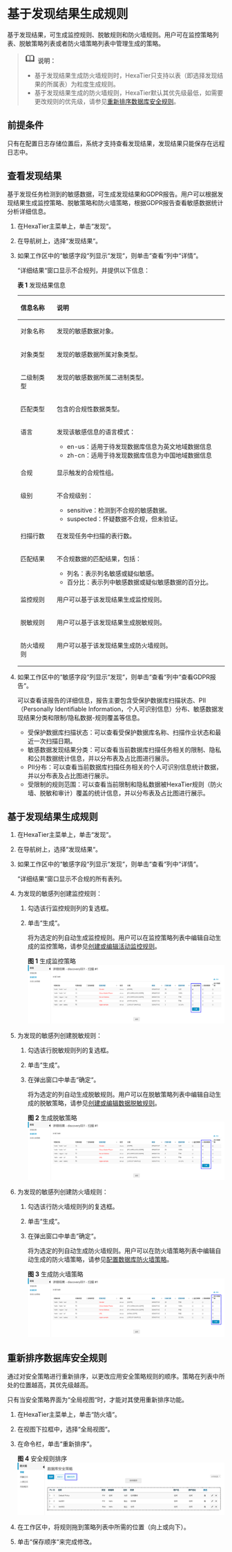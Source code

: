 # 基于发现结果生成规则<a name="dbss_01_0053"></a>

基于发现结果，可生成监控规则、脱敏规则和防火墙规则。用户可在监控策略列表、脱敏策略列表或者防火墙策略列表中管理生成的策略。

>![](public_sys-resources/icon-note.gif) **说明：**   
>-   基于发现结果生成防火墙规则时，HexaTier只支持以表（即选择发现结果的所属表）为粒度生成规则。  
>-   基于发现结果生成的防火墙规则，HexaTier默认其优先级最低，如需要更改规则的优先级，请参见[重新排序数据库安全规则](#section132171703216)。  

## 前提条件<a name="zh-cn_topic_0180960222_section11394162374919"></a>

只有在配置日志存储位置后，系统才支持查看发现结果，发现结果只能保存在远程日志中。

## 查看发现结果<a name="section310612582214"></a>

基于发现任务检测到的敏感数据，可生成发现结果和GDPR报告。用户可以根据发现结果生成监控策略、脱敏策略和防火墙策略，根据GDPR报告查看敏感数据统计分析详细信息。

1.  在HexaTier主菜单上，单击“发现“。
2.  在导航树上，选择“发现结果“。
3.  如果工作区中的“敏感字段“列显示“发现“，则单击“查看“列中“详情“。

    “详细结果“窗口显示不合规列，并提供以下信息：

    **表 1**  发现结果信息

    <a name="zh-cn_topic_0180960142_table479156254"></a>
    <table><thead align="left"><tr id="zh-cn_topic_0180960142_row5921510256"><th class="cellrowborder" valign="top" width="17.48%" id="mcps1.2.3.1.1"><p id="zh-cn_topic_0180960142_p191041517259"><a name="zh-cn_topic_0180960142_p191041517259"></a><a name="zh-cn_topic_0180960142_p191041517259"></a>信息名称</p>
    </th>
    <th class="cellrowborder" valign="top" width="82.52000000000001%" id="mcps1.2.3.1.2"><p id="zh-cn_topic_0180960142_p121110159259"><a name="zh-cn_topic_0180960142_p121110159259"></a><a name="zh-cn_topic_0180960142_p121110159259"></a>说明</p>
    </th>
    </tr>
    </thead>
    <tbody><tr id="zh-cn_topic_0180960142_row71111572517"><td class="cellrowborder" valign="top" width="17.48%" headers="mcps1.2.3.1.1 "><p id="zh-cn_topic_0180960142_p412111592513"><a name="zh-cn_topic_0180960142_p412111592513"></a><a name="zh-cn_topic_0180960142_p412111592513"></a>对象名称</p>
    </td>
    <td class="cellrowborder" valign="top" width="82.52000000000001%" headers="mcps1.2.3.1.2 "><p id="zh-cn_topic_0180960142_p151313151251"><a name="zh-cn_topic_0180960142_p151313151251"></a><a name="zh-cn_topic_0180960142_p151313151251"></a>发现的敏感数据对象。</p>
    </td>
    </tr>
    <tr id="zh-cn_topic_0180960142_row171341518252"><td class="cellrowborder" valign="top" width="17.48%" headers="mcps1.2.3.1.1 "><p id="zh-cn_topic_0180960142_p17141815162515"><a name="zh-cn_topic_0180960142_p17141815162515"></a><a name="zh-cn_topic_0180960142_p17141815162515"></a>对象类型</p>
    </td>
    <td class="cellrowborder" valign="top" width="82.52000000000001%" headers="mcps1.2.3.1.2 "><p id="zh-cn_topic_0180960142_p13142156259"><a name="zh-cn_topic_0180960142_p13142156259"></a><a name="zh-cn_topic_0180960142_p13142156259"></a>发现的敏感数据所属对象类型。</p>
    </td>
    </tr>
    <tr id="zh-cn_topic_0180960142_row10152150252"><td class="cellrowborder" valign="top" width="17.48%" headers="mcps1.2.3.1.1 "><p id="zh-cn_topic_0180960142_p1715315152513"><a name="zh-cn_topic_0180960142_p1715315152513"></a><a name="zh-cn_topic_0180960142_p1715315152513"></a>二级制类型</p>
    </td>
    <td class="cellrowborder" valign="top" width="82.52000000000001%" headers="mcps1.2.3.1.2 "><p id="zh-cn_topic_0180960142_p6161115102513"><a name="zh-cn_topic_0180960142_p6161115102513"></a><a name="zh-cn_topic_0180960142_p6161115102513"></a>发现的敏感数据所属二进制类型。</p>
    </td>
    </tr>
    <tr id="zh-cn_topic_0180960142_row18161215112510"><td class="cellrowborder" valign="top" width="17.48%" headers="mcps1.2.3.1.1 "><p id="zh-cn_topic_0180960142_p1917141515255"><a name="zh-cn_topic_0180960142_p1917141515255"></a><a name="zh-cn_topic_0180960142_p1917141515255"></a>匹配类型</p>
    </td>
    <td class="cellrowborder" valign="top" width="82.52000000000001%" headers="mcps1.2.3.1.2 "><p id="zh-cn_topic_0180960142_p118121582514"><a name="zh-cn_topic_0180960142_p118121582514"></a><a name="zh-cn_topic_0180960142_p118121582514"></a>包含的合规性数据类型。</p>
    </td>
    </tr>
    <tr id="zh-cn_topic_0180960142_row1018915142520"><td class="cellrowborder" valign="top" width="17.48%" headers="mcps1.2.3.1.1 "><p id="zh-cn_topic_0180960142_p41951514251"><a name="zh-cn_topic_0180960142_p41951514251"></a><a name="zh-cn_topic_0180960142_p41951514251"></a>语言</p>
    </td>
    <td class="cellrowborder" valign="top" width="82.52000000000001%" headers="mcps1.2.3.1.2 "><p id="zh-cn_topic_0180960142_p15218150256"><a name="zh-cn_topic_0180960142_p15218150256"></a><a name="zh-cn_topic_0180960142_p15218150256"></a>发现该敏感信息的语言模式：</p>
    <a name="zh-cn_topic_0180960142_ul621615152511"></a><a name="zh-cn_topic_0180960142_ul621615152511"></a><ul id="zh-cn_topic_0180960142_ul621615152511"><li>en-us：适用于待发现数据库信息为英文地域数据信息</li><li>zh-cn：适用于待发现数据库信息为中国地域数据信息</li></ul>
    </td>
    </tr>
    <tr id="zh-cn_topic_0180960142_row202316152253"><td class="cellrowborder" valign="top" width="17.48%" headers="mcps1.2.3.1.1 "><p id="zh-cn_topic_0180960142_p1823515172515"><a name="zh-cn_topic_0180960142_p1823515172515"></a><a name="zh-cn_topic_0180960142_p1823515172515"></a>合规</p>
    </td>
    <td class="cellrowborder" valign="top" width="82.52000000000001%" headers="mcps1.2.3.1.2 "><p id="zh-cn_topic_0180960142_p132417156258"><a name="zh-cn_topic_0180960142_p132417156258"></a><a name="zh-cn_topic_0180960142_p132417156258"></a>显示触发的合规性组。</p>
    </td>
    </tr>
    <tr id="zh-cn_topic_0180960142_row1824191522520"><td class="cellrowborder" valign="top" width="17.48%" headers="mcps1.2.3.1.1 "><p id="zh-cn_topic_0180960142_p1225171522516"><a name="zh-cn_topic_0180960142_p1225171522516"></a><a name="zh-cn_topic_0180960142_p1225171522516"></a>级别</p>
    </td>
    <td class="cellrowborder" valign="top" width="82.52000000000001%" headers="mcps1.2.3.1.2 "><p id="zh-cn_topic_0180960142_p72651502510"><a name="zh-cn_topic_0180960142_p72651502510"></a><a name="zh-cn_topic_0180960142_p72651502510"></a>不合规级别：</p>
    <a name="zh-cn_topic_0180960142_ul1026191502511"></a><a name="zh-cn_topic_0180960142_ul1026191502511"></a><ul id="zh-cn_topic_0180960142_ul1026191502511"><li>sensitive：检测到不合规的敏感数据。</li><li>suspected：怀疑数据不合规，但未验证。</li></ul>
    </td>
    </tr>
    <tr id="zh-cn_topic_0180960142_row1928171552512"><td class="cellrowborder" valign="top" width="17.48%" headers="mcps1.2.3.1.1 "><p id="zh-cn_topic_0180960142_p128121532515"><a name="zh-cn_topic_0180960142_p128121532515"></a><a name="zh-cn_topic_0180960142_p128121532515"></a>扫描行数</p>
    </td>
    <td class="cellrowborder" valign="top" width="82.52000000000001%" headers="mcps1.2.3.1.2 "><p id="zh-cn_topic_0180960142_p1129815122514"><a name="zh-cn_topic_0180960142_p1129815122514"></a><a name="zh-cn_topic_0180960142_p1129815122514"></a>在发现任务中扫描的表行数。</p>
    </td>
    </tr>
    <tr id="zh-cn_topic_0180960142_row193012156254"><td class="cellrowborder" valign="top" width="17.48%" headers="mcps1.2.3.1.1 "><p id="zh-cn_topic_0180960142_p63015159253"><a name="zh-cn_topic_0180960142_p63015159253"></a><a name="zh-cn_topic_0180960142_p63015159253"></a>匹配结果</p>
    </td>
    <td class="cellrowborder" valign="top" width="82.52000000000001%" headers="mcps1.2.3.1.2 "><p id="zh-cn_topic_0180960142_p1031131513251"><a name="zh-cn_topic_0180960142_p1031131513251"></a><a name="zh-cn_topic_0180960142_p1031131513251"></a>不合规数据的匹配结果，包括：</p>
    <a name="zh-cn_topic_0180960142_ul1331131515254"></a><a name="zh-cn_topic_0180960142_ul1331131515254"></a><ul id="zh-cn_topic_0180960142_ul1331131515254"><li>列名：表示列名敏感或疑似敏感。</li><li>百分比：表示列中敏感数据或疑似敏感数据的百分比。</li></ul>
    </td>
    </tr>
    <tr id="zh-cn_topic_0180960142_row133161542513"><td class="cellrowborder" valign="top" width="17.48%" headers="mcps1.2.3.1.1 "><p id="zh-cn_topic_0180960142_p233141513259"><a name="zh-cn_topic_0180960142_p233141513259"></a><a name="zh-cn_topic_0180960142_p233141513259"></a>监控规则</p>
    </td>
    <td class="cellrowborder" valign="top" width="82.52000000000001%" headers="mcps1.2.3.1.2 "><p id="zh-cn_topic_0180960142_p143412156254"><a name="zh-cn_topic_0180960142_p143412156254"></a><a name="zh-cn_topic_0180960142_p143412156254"></a>用户可以基于该发现结果生成监控规则。</p>
    </td>
    </tr>
    <tr id="zh-cn_topic_0180960142_row53417159259"><td class="cellrowborder" valign="top" width="17.48%" headers="mcps1.2.3.1.1 "><p id="zh-cn_topic_0180960142_p834141542518"><a name="zh-cn_topic_0180960142_p834141542518"></a><a name="zh-cn_topic_0180960142_p834141542518"></a>脱敏规则</p>
    </td>
    <td class="cellrowborder" valign="top" width="82.52000000000001%" headers="mcps1.2.3.1.2 "><p id="zh-cn_topic_0180960142_p103681516250"><a name="zh-cn_topic_0180960142_p103681516250"></a><a name="zh-cn_topic_0180960142_p103681516250"></a>用户可以基于该发现结果生成脱敏规则。</p>
    </td>
    </tr>
    <tr id="zh-cn_topic_0180960142_row936151572513"><td class="cellrowborder" valign="top" width="17.48%" headers="mcps1.2.3.1.1 "><p id="zh-cn_topic_0180960142_p837151513252"><a name="zh-cn_topic_0180960142_p837151513252"></a><a name="zh-cn_topic_0180960142_p837151513252"></a>防火墙规则</p>
    </td>
    <td class="cellrowborder" valign="top" width="82.52000000000001%" headers="mcps1.2.3.1.2 "><p id="zh-cn_topic_0180960142_p7381215132520"><a name="zh-cn_topic_0180960142_p7381215132520"></a><a name="zh-cn_topic_0180960142_p7381215132520"></a>用户可以基于该发现结果生成防火墙规则。</p>
    </td>
    </tr>
    </tbody>
    </table>

4.  如果工作区中的“敏感字段“列显示“发现“，则单击“查看“列中“查看GDPR报告“。

    可以查看该报告的详细信息，报告主要包含受保护数据库扫描状态、PII（Personally Identifiable Information，个人可识别信息）分布、敏感数据发现结果分类和限制/隐私数据-规则覆盖等信息。

    -   受保护数据库扫描状态：可以查看受保护数据库名称、扫描作业状态和最近一次扫描日期。
    -   敏感数据发现结果分类：可以查看当前数据库扫描任务相关的限制、隐私和公共数据统计信息，并以分布表及占比图进行展示。
    -   PII分布：可以查看当前数据库扫描任务相关的个人可识别信息统计数据，并以分布表及占比图进行展示。
    -   受限制的规则范围：可以查看当前限制和隐私数据被HexaTier规则（防火墙、脱敏和审计）覆盖的统计信息，并以分布表及占比图进行展示。


## 基于发现结果生成规则<a name="section18643402228"></a>

1.  在HexaTier主菜单上，单击“发现“。
2.  在导航树上，选择“发现结果“。
3.  如果工作区中的“敏感字段“列显示“发现“，则单击“查看“列中“详情“。

    “详细结果“窗口显示不合规的所有表列。

4.  为发现的敏感列创建监控规则：
    1.  勾选该行监控规则列的复选框。
    2.  单击“生成“。

        将为选定的列自动生成监控规则。用户可以在监控策略列表中编辑自动生成的监控策略，请参见[创建或编辑活动监控规则](创建或编辑活动监控规则.md)。

        **图 1**  生成监控策略<a name="zh-cn_topic_0180960156_fig5517174920817"></a>  
        ![](figures/生成监控策略.png "生成监控策略")

5.  为发现的敏感列创建脱敏规则：
    1.  勾选该行脱敏规则列的复选框。
    2.  单击“生成“。
    3.  在弹出窗口中单击“确定“。

        将为选定的列自动生成脱敏规则。用户可以在脱敏策略列表中编辑自动生成的脱敏策略，请参见[创建或编辑数据脱敏规则](创建或编辑数据脱敏规则.md)。

        **图 2**  生成脱敏策略<a name="zh-cn_topic_0180960156_fig282916414911"></a>  
        ![](figures/生成脱敏策略.png "生成脱敏策略")

6.  为发现的敏感列创建防火墙规则：
    1.  勾选该行防火墙规则列的复选框。
    2.  单击“生成“。
    3.  在弹出窗口中单击“确定“。

        将为选定的列自动生成防火墙规则。用户可以在防火墙策略列表中编辑自动生成的防火墙策略，请参见[配置数据库防火墙策略](配置数据库防火墙策略.md)。

        **图 3**  生成防火墙策略<a name="zh-cn_topic_0180960156_fig13502176115917"></a>  
        ![](figures/生成防火墙策略.png "生成防火墙策略")



## 重新排序数据库安全规则<a name="section132171703216"></a>

通过对安全策略进行重新排序，以更改应用安全策略规则的顺序。策略在列表中所处的位置越高，其优先级越高。

只有当安全策略界面为“全局视图“时，才能对其使用重新排序功能。

1.  在HexaTier主菜单上，单击“防火墙“。
2.  在视图下拉框中，选择“全局视图“。
3.  在命令栏，单击“重新排序“。

    **图 4**  安全规则排序<a name="zh-cn_topic_0180960139_fig12600229125715"></a>  
    ![](figures/安全规则排序.png "安全规则排序")

4.  在工作区中，将规则拖到策略列表中所需的位置（向上或向下）。
5.  单击“保存顺序“来完成修改。

